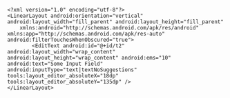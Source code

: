 
    <?xml version="1.0" encoding="utf-8"?>
    <LinearLayout android:orientation="vertical" android:layout_width="fill_parent" android:layout_height="fill_parent"
        xmlns:android="http://schemas.android.com/apk/res/android" xmlns:app="http://schemas.android.com/apk/res-auto" android:filterTouchesWhenObscured="true">
            <EditText android:id="@+id/t2" android:layout_width="wrap_content" android:layout_height="wrap_content" android:ems="10" android:text="Some Input Field" android:inputType="text|textNoSuggestions" tools:layout_editor_absoluteX="18dp" tools:layout_editor_absoluteY="135dp" />
    </LinearLayout>
           